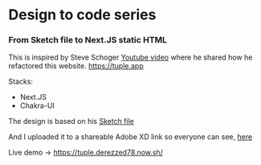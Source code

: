 # Design to code series

### From Sketch file to Next.JS static HTML

This is inspired by Steve Schoger [Youtube video](https://youtu.be/RC9cYdbQ-_c) where he shared how he refactored this website. https://tuple.app

Stacks:

- Next.JS
- Chakra-UI

The design is based on his [Sketch file](https://www.dropbox.com/s/tictbuvpnzxpf7v/tuple-after.sketch?dl=0)

And I uploaded it to a shareable Adobe XD link so everyone can see, [here](https://xd.adobe.com/view/d5a08ff6-9c2e-45a2-4108-63525216d89a-a391/)

Live demo -> https://tuple.derezzed78.now.sh/
